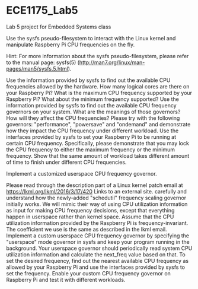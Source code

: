 # ECE1175_Lab5
Lab 5 project for Embedded Systems class

Use the sysfs pseudo-filesystem to interact with the Linux kernel and manipulate Raspberry Pi CPU frequencies on the fly.

Hint: For more information about the sysfs pseudo-filesystem, please refer to the manual page: sysfs(5) (http://man7.org/linux/man-pages/man5/sysfs.5.html).

Use the information provided by sysfs to find out the available CPU frequencies allowed by the hardware. How many logical cores are there on your Raspberry Pi? What is the maximum CPU frequency supported by your Raspberry Pi? What about the minimum frequency supported?
Use the information provided by sysfs to find out the available CPU frequency governors on your system. What are the meanings of those governors? How will they affect the CPU frequencies? Please try with the following governors: "performance", "powersave" and "ondemand" and demonstrate how they impact the CPU frequency under different workload.
Use the interfaces provided by sysfs to set your Raspberry Pi to be running at certain CPU frequency. Specifically, please demonstrate that you may lock the CPU frequency to either the maximum frequency or the minimum frequency.
Show that the same amount of workload takes different amount of time to finish under different CPU frequencies.

Implement a customized userspace CPU frequency governor.

Please read through the description part of a Linux kernel patch email at https://lkml.org/lkml/2016/3/17/420 Links to an external site. carefully and understand how the newly-added "schedutil" frequency scaling governor initially works. We will mimic their way of using CPU utilization information as input for making CPU frequency decisions, except that everything happen in userspace rather than kernel space.
Assume that the CPU utilization information provided by the Raspberry Pi is frequency-invariant. The coefficient we use is the same as described in the lkml email.
Implement a custom userspace CPU frequency governor by specifying the "userspace" mode governor in sysfs and keep your program running in the background. Your userspace governor should periodically read system CPU utilization information and calculate the next_freq value based on that. To set the desired frequency, find out the nearest available CPU frequency as allowed by your Raspberry Pi and use the interfaces provided by sysfs to set the frequency.
Enable your custom CPU frequency governor on Raspberry Pi and test it with different workloads.
